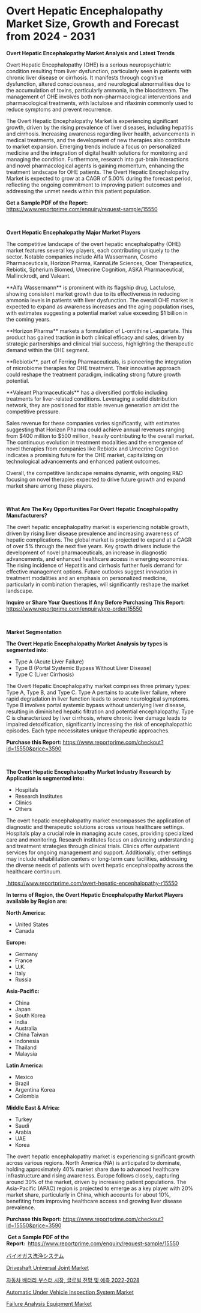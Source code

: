 <p><h1>Overt Hepatic Encephalopathy Market Size, Growth and Forecast from 2024 - 2031</h1></p><p><strong>Overt Hepatic Encephalopathy Market Analysis and Latest Trends</strong></p>
<p><p>Overt Hepatic Encephalopathy (OHE) is a serious neuropsychiatric condition resulting from liver dysfunction, particularly seen in patients with chronic liver disease or cirrhosis. It manifests through cognitive dysfunction, altered consciousness, and neurological abnormalities due to the accumulation of toxins, particularly ammonia, in the bloodstream. The management of OHE involves both non-pharmacological interventions and pharmacological treatments, with lactulose and rifaximin commonly used to reduce symptoms and prevent recurrence.</p><p>The Overt Hepatic Encephalopathy Market is experiencing significant growth, driven by the rising prevalence of liver diseases, including hepatitis and cirrhosis. Increasing awareness regarding liver health, advancements in medical treatments, and the development of new therapies also contribute to market expansion. Emerging trends include a focus on personalized medicine and the integration of digital health solutions for monitoring and managing the condition. Furthermore, research into gut-brain interactions and novel pharmacological agents is gaining momentum, enhancing the treatment landscape for OHE patients. The Overt Hepatic Encephalopathy Market is expected to grow at a CAGR of 5.00% during the forecast period, reflecting the ongoing commitment to improving patient outcomes and addressing the unmet needs within this patient population.</p></p>
<p><strong>Get a Sample PDF of the Report:&nbsp;</strong> <a href="https://www.reportprime.com/enquiry/request-sample/15550">https://www.reportprime.com/enquiry/request-sample/15550</a></p>
<p>&nbsp;</p>
<p><strong>Overt Hepatic Encephalopathy Major Market Players</strong></p>
<p><p>The competitive landscape of the overt hepatic encephalopathy (OHE) market features several key players, each contributing uniquely to the sector. Notable companies include Alfa Wassermann, Cosmo Pharmaceuticals, Horizon Pharma, KannaLife Sciences, Ocer Therapeutics, Rebiotix, Spherium Biomed, Umecrine Cognition, ASKA Pharmaceutical, Mallinckrodt, and Valeant.</p><p>**Alfa Wassermann** is prominent with its flagship drug, Lactulose, showing consistent market growth due to its effectiveness in reducing ammonia levels in patients with liver dysfunction. The overall OHE market is expected to expand as awareness increases and the aging population rises, with estimates suggesting a potential market value exceeding $1 billion in the coming years.</p><p>**Horizon Pharma** markets a formulation of L-ornithine L-aspartate. This product has gained traction in both clinical efficacy and sales, driven by strategic partnerships and clinical trial success, highlighting the therapeutic demand within the OHE segment.</p><p>**Rebiotix**, part of Ferring Pharmaceuticals, is pioneering the integration of microbiome therapies for OHE treatment. Their innovative approach could reshape the treatment paradigm, indicating strong future growth potential.</p><p>**Valeant Pharmaceuticals** has a diversified portfolio including treatments for liver-related conditions. Leveraging a solid distribution network, they are positioned for stable revenue generation amidst the competitive pressure.</p><p>Sales revenue for these companies varies significantly, with estimates suggesting that Horizon Pharma could achieve annual revenues ranging from $400 million to $500 million, heavily contributing to the overall market. The continuous evolution in treatment modalities and the emergence of novel therapies from companies like Rebiotix and Umecrine Cognition indicates a promising future for the OHE market, capitalizing on technological advancements and enhanced patient outcomes. </p><p>Overall, the competitive landscape remains dynamic, with ongoing R&D focusing on novel therapies expected to drive future growth and expand market share among these players.</p></p>
<p>&nbsp;</p>
<p><strong>What Are The Key Opportunities For Overt Hepatic Encephalopathy Manufacturers?</strong></p>
<p><p>The overt hepatic encephalopathy market is experiencing notable growth, driven by rising liver disease prevalence and increasing awareness of hepatic complications. The global market is projected to expand at a CAGR of over 5% through the next five years. Key growth drivers include the development of novel pharmaceuticals, an increase in diagnostic advancements, and enhanced healthcare access in emerging economies. The rising incidence of Hepatitis and cirrhosis further fuels demand for effective management options. Future outlooks suggest innovation in treatment modalities and an emphasis on personalized medicine, particularly in combination therapies, will significantly reshape the market landscape.</p></p>
<p><strong>Inquire or Share Your Questions If Any Before Purchasing This Report:</strong> <a href="https://www.reportprime.com/enquiry/pre-order/15550">https://www.reportprime.com/enquiry/pre-order/15550</a></p>
<p>&nbsp;</p>
<p><strong>Market Segmentation</strong></p>
<p><strong>The Overt Hepatic Encephalopathy Market Analysis by types is segmented into:</strong></p>
<p><ul><li>Type A (Acute Liver Failure)</li><li>Type B (Portal Systemic Bypass Without Liver Disease)</li><li>Type C (Liver Cirrhosis)</li></ul></p>
<p><p>The Overt Hepatic Encephalopathy market comprises three primary types: Type A, Type B, and Type C. Type A pertains to acute liver failure, where rapid degradation in liver function leads to severe neurological symptoms. Type B involves portal systemic bypass without underlying liver disease, resulting in diminished hepatic filtration and potential encephalopathy. Type C is characterized by liver cirrhosis, where chronic liver damage leads to impaired detoxification, significantly increasing the risk of encephalopathic episodes. Each type necessitates unique therapeutic approaches.</p></p>
<p><strong>Purchase this Report:&nbsp;</strong><a href="https://www.reportprime.com/checkout?id=15550&price=3590">https://www.reportprime.com/checkout?id=15550&price=3590</a></p>
<p>&nbsp;</p>
<p><strong>The Overt Hepatic Encephalopathy Market Industry Research by Application is segmented into:</strong></p>
<p><ul><li>Hospitals</li><li>Research Institutes</li><li>Clinics</li><li>Others</li></ul></p>
<p><p>The overt hepatic encephalopathy market encompasses the application of diagnostic and therapeutic solutions across various healthcare settings. Hospitals play a crucial role in managing acute cases, providing specialized care and monitoring. Research institutes focus on advancing understanding and treatment strategies through clinical trials. Clinics offer outpatient services for ongoing management and support. Additionally, other settings may include rehabilitation centers or long-term care facilities, addressing the diverse needs of patients with overt hepatic encephalopathy across the healthcare continuum.</p></p>
<p><a href="https://www.reportprime.com/overt-hepatic-encephalopathy-r15550">&nbsp;https://www.reportprime.com/overt-hepatic-encephalopathy-r15550</a></p>
<p><strong>In terms of Region, the Overt Hepatic Encephalopathy Market Players available by Region are:</strong></p>
<p>
    <p> <strong> North America: </strong>
        <ul>
            <li>United States</li>
            <li>Canada</li>
        </ul>
        </p> 
    <p> <strong> Europe: </strong>
        <ul>
            <li>Germany</li>
            <li>France</li>
            <li>U.K.</li>
            <li>Italy</li>
            <li>Russia</li>
        </ul>
        </p> 
    <p> <strong> Asia-Pacific: </strong>
        <ul>
            <li>China</li>
            <li>Japan</li>
            <li>South Korea</li>
            <li>India</li>
            <li>Australia</li>
            <li>China Taiwan</li>
            <li>Indonesia</li>
            <li>Thailand</li>
            <li>Malaysia</li>
        </ul>
        </p> 
    <p> <strong> Latin America: </strong>
        <ul>
            <li>Mexico</li>
            <li>Brazil</li>
            <li>Argentina Korea</li>
            <li>Colombia</li>
        </ul>
        </p> 
    <p> <strong> Middle East & Africa: </strong>
        <ul>
            <li>Turkey</li>
            <li>Saudi</li>
            <li>Arabia</li>
            <li>UAE</li>
            <li>Korea</li>
        </ul>
    </p>
    </p>
<p><p>The overt hepatic encephalopathy market is experiencing significant growth across various regions. North America (NA) is anticipated to dominate, holding approximately 40% market share due to advanced healthcare infrastructure and rising awareness. Europe follows closely, capturing around 30% of the market, driven by increasing patient populations. The Asia-Pacific (APAC) region is projected to emerge as a key player with 20% market share, particularly in China, which accounts for about 10%, benefiting from improving healthcare access and growing liver disease prevalence.</p></p>
<p><strong>Purchase this Report: </strong><a href="https://www.reportprime.com/checkout?id=15550&price=3590">https://www.reportprime.com/checkout?id=15550&price=3590</a></p>
<p>&nbsp;<strong>Get a Sample PDF of the Report:&nbsp;&nbsp;</strong><a href="https://www.reportprime.com/enquiry/request-sample/15550">https://www.reportprime.com/enquiry/request-sample/15550</a></p>
<p><strong></strong></p>
<p><p><a href="https://medium.com/@ismaelblick2023/biogas-scrubbing-systems-market-%E3%81%AE%E3%82%B0%E3%83%AD%E3%83%BC%E3%83%90%E3%83%AB%E5%B8%82%E5%A0%B4%E6%A6%82%E8%A6%81%E3%81%AF-%E4%B8%96%E7%95%8C%E3%81%8A%E3%82%88%E3%81%B3%E4%B8%BB%E8%A6%81%E5%B8%82%E5%A0%B4%E3%81%AB%E3%81%8A%E3%81%91%E3%82%8B%E6%A5%AD%E7%95%8C%E3%81%AB%E5%BD%B1%E9%9F%BF%E3%82%92%E4%B8%8E%E3%81%88%E3%82%8B%E4%B8%BB%E8%A6%81%E3%81%AA%E3%83%88%E3%83%AC%E3%83%B3%E3%83%89%E3%81%AB%E3%81%A4%E3%81%84%E3%81%A6-%E7%8B%AC%E8%87%AA%E3%81%AE%E8%A6%96%E7%82%B9%E3%82%92%E6%8F%90%E4%BE%9B%E3%81%97%E3%81%BE%E3%81%99-8de0f8b8b9f0">バイオガス洗浄システム</a></p><p><a href="https://issuu.com/reportprime-2/docs/driveshaft-universal-joint-market-s_4f012d32470265">Driveshaft Universal Joint Market</a></p><p><a href="https://medium.com/@feliciasummers98/%EC%84%B8%EA%B3%84-car-battery-booster-market-global-outlook-and-forecast-2022-2028-market-%EC%9D%80-2024%EC%97%90%EC%84%9C-2031%EB%A1%9C-%EC%97%B0%ED%8F%89%EA%B7%A0-5f453b63af76">자동차 배터리 부스터 시장, 글로벌 전망 및 예측 2022-2028</a></p><p><a href="https://issuu.com/reportprime-2/docs/automatic-under-vehicle-inspection-_a6c42364c3bdad">Automatic Under Vehicle Inspection System Market</a></p><p><a href="https://www.linkedin.com/pulse/failure-analysis-equipment-market-size-share-trends-report-mez4f?trackingId=VZLzSjvfSgu2YX%2BdzAcYDA%3D%3D">Failure Analysis Equipment Market</a></p></p>
